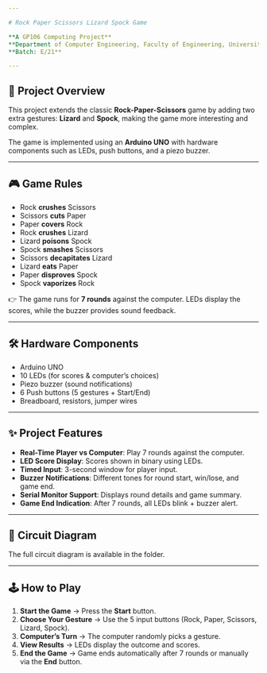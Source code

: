 ```yaml
---

# Rock Paper Scissors Lizard Spock Game

**A GP106 Computing Project**
**Department of Computer Engineering, Faculty of Engineering, University of Peradeniya**
**Batch: E/21**

---
```


## 📌 Project Overview

This project extends the classic **Rock-Paper-Scissors** game by adding two extra gestures: **Lizard** and **Spock**, making the game more interesting and complex.

The game is implemented using an **Arduino UNO** with hardware components such as LEDs, push buttons, and a piezo buzzer.

---

## 🎮 Game Rules

* Rock **crushes** Scissors
* Scissors **cuts** Paper
* Paper **covers** Rock
* Rock **crushes** Lizard
* Lizard **poisons** Spock
* Spock **smashes** Scissors
* Scissors **decapitates** Lizard
* Lizard **eats** Paper
* Paper **disproves** Spock
* Spock **vaporizes** Rock

👉 The game runs for **7 rounds** against the computer. LEDs display the scores, while the buzzer provides sound feedback.

---

## 🛠️ Hardware Components

* Arduino UNO
* 10 LEDs (for scores & computer’s choices)
* Piezo buzzer (sound notifications)
* 6 Push buttons (5 gestures + Start/End)
* Breadboard, resistors, jumper wires

---

## ✨ Project Features

* **Real-Time Player vs Computer**: Play 7 rounds against the computer.
* **LED Score Display**: Scores shown in binary using LEDs.
* **Timed Input**: 3-second window for player input.
* **Buzzer Notifications**: Different tones for round start, win/lose, and game end.
* **Serial Monitor Support**: Displays round details and game summary.
* **Game End Indication**: After 7 rounds, all LEDs blink + buzzer alert.

---

## 📐 Circuit Diagram

The full circuit diagram is available in the folder.

---

## 🕹️ How to Play

1. **Start the Game** → Press the **Start** button.
2. **Choose Your Gesture** → Use the 5 input buttons (Rock, Paper, Scissors, Lizard, Spock).
3. **Computer’s Turn** → The computer randomly picks a gesture.
4. **View Results** → LEDs display the outcome and scores.
5. **End the Game** → Game ends automatically after 7 rounds or manually via the **End** button.


